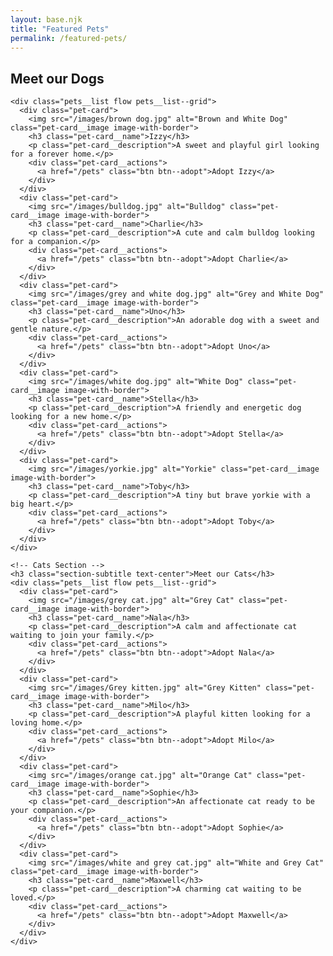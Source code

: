 ```yaml
---
layout: base.njk
title: "Featured Pets"
permalink: /featured-pets/
---
```


<section id="featured-pets" class="featured-pets">
  <div class="container flow">
    <h2 class="section-title text-center featured-pets-title">Meet our Dogs</h2>

    <div class="pets__list flow pets__list--grid">
      <div class="pet-card">
        <img src="/images/brown dog.jpg" alt="Brown and White Dog" class="pet-card__image image-with-border">
        <h3 class="pet-card__name">Izzy</h3>
        <p class="pet-card__description">A sweet and playful girl looking for a forever home.</p>
        <div class="pet-card__actions">
          <a href="/pets" class="btn btn--adopt">Adopt Izzy</a>
        </div>
      </div>
      <div class="pet-card">
        <img src="/images/bulldog.jpg" alt="Bulldog" class="pet-card__image image-with-border">
        <h3 class="pet-card__name">Charlie</h3>
        <p class="pet-card__description">A cute and calm bulldog looking for a companion.</p>
        <div class="pet-card__actions">
          <a href="/pets" class="btn btn--adopt">Adopt Charlie</a>
        </div>
      </div>
      <div class="pet-card">
        <img src="/images/grey and white dog.jpg" alt="Grey and White Dog" class="pet-card__image image-with-border">
        <h3 class="pet-card__name">Uno</h3>
        <p class="pet-card__description">An adorable dog with a sweet and gentle nature.</p>
        <div class="pet-card__actions">
          <a href="/pets" class="btn btn--adopt">Adopt Uno</a>
        </div>
      </div>
      <div class="pet-card">
        <img src="/images/white dog.jpg" alt="White Dog" class="pet-card__image image-with-border">
        <h3 class="pet-card__name">Stella</h3>
        <p class="pet-card__description">A friendly and energetic dog looking for a new home.</p>
        <div class="pet-card__actions">
          <a href="/pets" class="btn btn--adopt">Adopt Stella</a>
        </div>
      </div>
      <div class="pet-card">
        <img src="/images/yorkie.jpg" alt="Yorkie" class="pet-card__image image-with-border">
        <h3 class="pet-card__name">Toby</h3>
        <p class="pet-card__description">A tiny but brave yorkie with a big heart.</p>
        <div class="pet-card__actions">
          <a href="/pets" class="btn btn--adopt">Adopt Toby</a>
        </div>
      </div>
    </div>

    <!-- Cats Section -->
    <h3 class="section-subtitle text-center">Meet our Cats</h3>
    <div class="pets__list flow pets__list--grid">
      <div class="pet-card">
        <img src="/images/grey cat.jpg" alt="Grey Cat" class="pet-card__image image-with-border">
        <h3 class="pet-card__name">Nala</h3>
        <p class="pet-card__description">A calm and affectionate cat waiting to join your family.</p>
        <div class="pet-card__actions">
          <a href="/pets" class="btn btn--adopt">Adopt Nala</a>
        </div>
      </div>
      <div class="pet-card">
        <img src="/images/Grey kitten.jpg" alt="Grey Kitten" class="pet-card__image image-with-border">
        <h3 class="pet-card__name">Milo</h3>
        <p class="pet-card__description">A playful kitten looking for a loving home.</p>
        <div class="pet-card__actions">
          <a href="/pets" class="btn btn--adopt">Adopt Milo</a>
        </div>
      </div>
      <div class="pet-card">
        <img src="/images/orange cat.jpg" alt="Orange Cat" class="pet-card__image image-with-border">
        <h3 class="pet-card__name">Sophie</h3>
        <p class="pet-card__description">An affectionate cat ready to be your companion.</p>
        <div class="pet-card__actions">
          <a href="/pets" class="btn btn--adopt">Adopt Sophie</a>
        </div>
      </div>
      <div class="pet-card">
        <img src="/images/white and grey cat.jpg" alt="White and Grey Cat" class="pet-card__image image-with-border">
        <h3 class="pet-card__name">Maxwell</h3>
        <p class="pet-card__description">A charming cat waiting to be loved.</p>
        <div class="pet-card__actions">
          <a href="/pets" class="btn btn--adopt">Adopt Maxwell</a>
        </div>
      </div>
    </div>
  </div>
</section>
